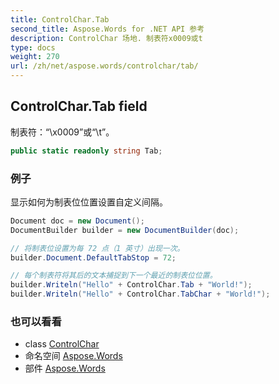 ```yaml
---
title: ControlChar.Tab
second_title: Aspose.Words for .NET API 参考
description: ControlChar 场地. 制表符x0009或t
type: docs
weight: 270
url: /zh/net/aspose.words/controlchar/tab/
---
```

## ControlChar.Tab field

制表符：“\x0009”或“\t”。

```csharp
public static readonly string Tab;
```

### 例子

显示如何为制表位位置设置自定义间隔。

```csharp
Document doc = new Document();
DocumentBuilder builder = new DocumentBuilder(doc);

// 将制表位设置为每 72 点（1 英寸）出现一次。
builder.Document.DefaultTabStop = 72;

// 每个制表符将其后的文本捕捉到下一个最近的制表位位置。
builder.Writeln("Hello" + ControlChar.Tab + "World!");
builder.Writeln("Hello" + ControlChar.TabChar + "World!");
```

### 也可以看看

* class [ControlChar](../)
* 命名空间 [Aspose.Words](../../controlchar/)
* 部件 [Aspose.Words](../../../)



